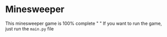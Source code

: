 # Minesweeper
This minesweeper game is 100% complete " "
If you want to run the game, just run the `main.py` file
